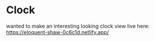 # Clock
wanted to make an interesting looking clock
view live here: https://eloquent-shaw-0c6c1d.netlify.app/